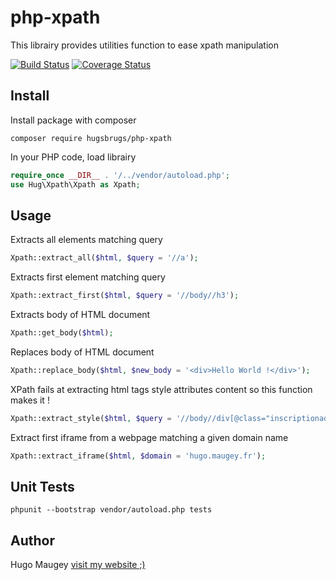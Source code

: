 # php-xpath

This librairy provides utilities function to ease xpath manipulation

[![Build Status](https://travis-ci.org/hugsbrugs/php-xpath.svg?branch=master)](https://travis-ci.org/hugsbrugs/php-xpath)
[![Coverage Status](https://coveralls.io/repos/github/hugsbrugs/php-xpath/badge.svg?branch=master)](https://coveralls.io/github/hugsbrugs/php-xpath?branch=master)

## Install

Install package with composer
```
composer require hugsbrugs/php-xpath
```

In your PHP code, load librairy
```php
require_once __DIR__ . '/../vendor/autoload.php';
use Hug\Xpath\Xpath as Xpath;
```

## Usage

Extracts all elements matching query
```php
Xpath::extract_all($html, $query = '//a');
```

Extracts first element matching query
```php
Xpath::extract_first($html, $query = '//body//h3');
```

Extracts body of HTML document
```php
Xpath::get_body($html);
```

Replaces body of HTML document
```php
Xpath::replace_body($html, $new_body = '<div>Hello World !</div>');
```

XPath fails at extracting html tags style attributes content so this function makes it !
```php
Xpath::extract_style($html, $query = '//body//div[@class="inscriptionadsl"]', $style_property = 'height');
```

Extract first iframe from a webpage matching a given domain name
```php
Xpath::extract_iframe($html, $domain = 'hugo.maugey.fr');
```

## Unit Tests

```
phpunit --bootstrap vendor/autoload.php tests
```

## Author

Hugo Maugey [visit my website ;)](https://hugo.maugey.fr)
